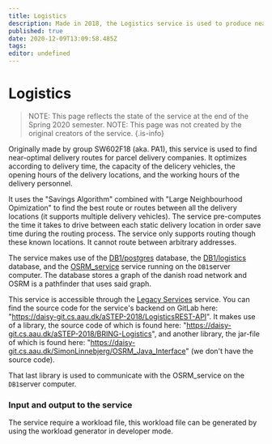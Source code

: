 ```yaml
---
title: Logistics
description: Made in 2018, the Logistics service is used to produce near-optimal delivery plan for parcel delivery companies.
published: true
date: 2020-12-09T13:09:58.485Z
tags: 
editor: undefined
---
```


# Logistics

> NOTE: This page reflects the state of the service at the end of the Spring 2020 semester.
> NOTE: This page was not created by the original creators of the service.
{.is-info}

Originally made by group SW602F18 (aka. PA1), this service is used to find near-optimal delivery routes for parcel delivery companies. It optimizes according to delivery time, the capacity of the delicery vehicles, the opening hours of the delivery locations, and the working hours of the delivery personnel.

It uses the "Savings Algorithm" combined with "Large Neighbourhood Opimization" to find the best route or routes between all the delivery locations (it supports multiple delivery vehicles). The service pre-computes the time it takes to drive between each static delivery location in order save time during the routing process. The service only supports routing though these known locations. It cannot route between arbitrary addresses.

The service makes use of the [DB1/postgres](/databases/DB1/postgres) database, the [DB1/logistics](/databases/DB1/logistics) database, and the [OSRM_service](/servers#db1-and-db2) service running on the `DB1`server computer. The database stores a graph of the danish road network and OSRM is a pathfinder that uses said graph.

This service is accessible through the [Legacy Services](/services/legacy-services) service. You can find the source code for the service's backend on GitLab here: "https://daisy-git.cs.aau.dk/aSTEP-2018/LogisticsREST-API". It makes use of a library, the source code of which is found here: "https://daisy-git.cs.aau.dk/aSTEP-2018/BRING-Logistics", and another library, the jar-file of which is found here: "https://daisy-git.cs.aau.dk/SimonLinnebjerg/OSRM_Java_Interface" (we don't have the source code).

That last library is used to communicate with the OSRM_service on the `DB1`server computer.



### Input and output to the service

The service require a workload file, this workload file can be generated by using the workload generator in developer mode.






